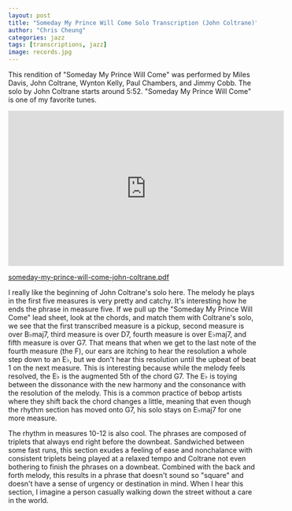 ```yaml
---
layout: post
title: "Someday My Prince Will Come Solo Transcription (John Coltrane)"
author: "Chris Cheung"
categories: jazz
tags: [transcriptions, jazz]
image: records.jpg
---
```


This rendition of "Someday My Prince Will Come" was performed by Miles Davis, John Coltrane, Wynton Kelly, Paul Chambers, and Jimmy Cobb. The solo by John Coltrane starts around 5:52. "Someday My Prince Will Come" is one of my favorite tunes.

<iframe width="560" height="315" src="https://www.youtube.com/embed/Lo18F5ObPng?start=352" frameborder="0" allow="accelerometer; autoplay; encrypted-media; gyroscope; picture-in-picture" allowfullscreen></iframe>

<a href="{{site.github.url}}/assets/transcriptions/someday-my-prince-will-come-john-coltrane.pdf" target="_blank">someday-my-prince-will-come-john-coltrane.pdf</a>

I really like the beginning of John Coltrane's solo here. The melody he plays in the first five measures is very pretty and catchy. It's interesting how he ends the phrase in measure five. If we pull up the "Someday My Prince Will Come" lead sheet, look at the chords, and match them with Coltrane's solo, we see that the first transcribed measure is a pickup, second measure is over B&#9837;maj7, third measure is over D7, fourth measure is over E&#9837;maj7, and fifth measure is over G7. That means that when we get to the last note of the fourth measure (the F), our ears are itching to hear the resolution a whole step down to an E&#9837;, but we don't hear this resolution until the upbeat of beat 1 on the next measure. This is interesting because while the melody feels resolved, the E&#9837; is the augmented 5th of the chord G7. The E&#9837; is toying between the dissonance with the new harmony and the consonance with the resolution of the melody. This is a common practice of bebop artists where they shift back the chord changes a little, meaning that even though the rhythm section has moved onto G7, his solo stays on E&#9837;maj7 for one more measure.

The rhythm in measures 10-12 is also cool. The phrases are composed of triplets that always end right before the downbeat. Sandwiched between some fast runs, this section exudes a feeling of ease and nonchalance with consistent triplets being played at a relaxed tempo and Coltrane not even bothering to finish the phrases on a downbeat. Combined with the back and forth melody, this results in a phrase that doesn't sound so "square" and doesn't have a sense of urgency or destination in mind. When I hear this section, I imagine a person casually walking down the street without a care in the world.